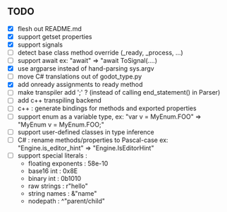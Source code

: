 ## TODO
- [x] flesh out README.md
- [x] support getset properties
- [x] support signals
- [ ] detect base class method override (_ready, _process, ...)
- [ ] support await ex: "await" => "await ToSignal(....)
- [x] use argparse instead of hand-parsing sys.argv
- [ ] move C# translations out of godot_type.py
- [x] add onready assignments to ready method
- [ ] make transpiler add ';' ? (instead of calling end_statement() in Parser)
- [ ] add c++ transpiling backend
- [ ] c++ : generate bindings for methods and exported properties
- [ ] support enum as a variable type, ex: "var v = MyEnum.FOO" => "MyEnum v = MyEnum.FOO;"
- [ ] support user-defined classes in type inference
- [ ] C# : rename methods/properties to Pascal-case ex: "Engine.is_editor_hint" => "Engine.IsEditorHint"
- [ ] support special literals :
  * floating exponents : 58e-10
  * base16 int : 0x8E
  * binary int : 0b1010
  * raw strings : r"hello"
  * string names : &"name"
  * nodepath : ^"parent/child"